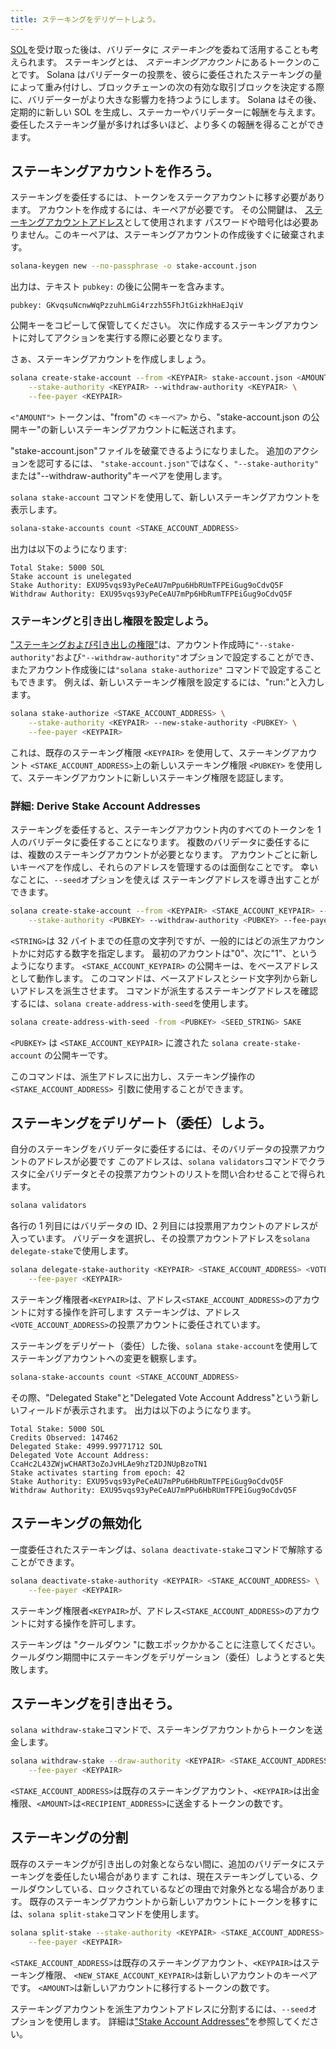 ```yaml
---
title: ステーキングをデリゲートしよう。
---
```


[SOL](transfer-tokens.md)を受け取った後は、バリデータに *ステーキング*を委ねて活用することも考えられます。 ステーキングとは、 *ステーキングアカウント*にあるトークンのことです。 Solana はバリデーターの投票を、彼らに委任されたステーキングの量によって重み付けし、ブロックチェーンの次の有効な取引ブロックを決定する際に、バリデーターがより大きな影響力を持つようにします。 Solana はその後、定期的に新しい SOL を生成し、ステーカーやバリデーターに報酬を与えます。 委任したステーキング量が多ければ多いほど、より多くの報酬を得ることができます。

## ステーキングアカウントを作ろう。

ステーキングを委任するには、トークンをステークアカウントに移す必要があります。 アカウントを作成するには、キーペアが必要です。 その公開鍵は、 [ステーキングアカウントアドレス](../staking/stake-accounts.md#account-address)として使用されます パスワードや暗号化は必要ありません。このキーペアは、ステーキングアカウントの作成後すぐに破棄されます。

```bash
solana-keygen new --no-passphrase -o stake-account.json
```

出力は、テキスト `pubkey:` の後に公開キーを含みます。

```text
pubkey: GKvqsuNcnwWqPzzuhLmGi4rzzh55FhJtGizkhHaEJqiV
```

公開キーをコピーして保管してください。 次に作成するステーキングアカウントに対してアクションを実行する際に必要となります。

さぁ、ステーキングアカウントを作成しましょう。

```bash
solana create-stake-account --from <KEYPAIR> stake-account.json <AMOUNT> \
    --stake-authority <KEYPAIR> --withdraw-authority <KEYPAIR> \
    --fee-payer <KEYPAIR>
```

`<"AMOUNT">` トークンは、"from"の `<キーペア>` から、"stake-account.json の公開キー"の新しいステーキングアカウントに転送されます。

"stake-account.json"ファイルを破棄できるようになりました。 追加のアクションを認可するには、 `"stake-account.json"`ではなく、`"--stake-authority"` または"--withdraw-authority"キーペアを使用します。

`solana stake-account` コマンドを使用して、新しいステーキングアカウントを表示します。

```bash
solana-stake-accounts count <STAKE_ACCOUNT_ADDRESS>
```

出力は以下のようになります:

```text
Total Stake: 5000 SOL
Stake account is unelegated
Stake Authority: EXU95vqs93yPeCeAU7mPpu6HbRUmTFPEiGug9oCdvQ5F
Withdraw Authority: EXU95vqs93yPeCeAU7mPp6HbRumTFPEiGug9oCdvQ5F
```

### ステーキングと引き出し権限を設定しよう。

["ステーキングおよび引き出しの権限"](../staking/stake-accounts.md#understanding-account-authorities)は、アカウント作成時に`"--stake-authority"`および`"--withdraw-authority"`オプションで設定することができ、またアカウント作成後には`"solana stake-authorize"` コマンドで設定することもできます。 例えば、新しいステーキング権限を設定するには、"run:"と入力します。

```bash
solana stake-authorize <STAKE_ACCOUNT_ADDRESS> \
    --stake-authority <KEYPAIR> --new-stake-authority <PUBKEY> \
    --fee-payer <KEYPAIR>
```

これは、既存のステーキング権限 `<KEYPAIR>` を使用して、ステーキングアカウント `<STAKE_ACCOUNT_ADDRESS>`上の新しいステーキング権限 `<PUBKEY>` を使用して、ステーキングアカウントに新しいステーキング権限を認証します。

### 詳細: Derive Stake Account Addresses

ステーキングを委任すると、ステーキングアカウント内のすべてのトークンを 1 人のバリデータに委任することになります。 複数のバリデータに委任するには、複数のステーキングアカウントが必要となります。 アカウントごとに新しいキーペアを作成し、それらのアドレスを管理するのは面倒なことです。 幸いなことに、`--seed`オプションを使えば ステーキングアドレスを導き出すことができます。

```bash
solana create-stake-account --from <KEYPAIR> <STAKE_ACCOUNT_KEYPAIR> --seed <STRING> <AMOUNT> \
    --stake-authority <PUBKEY> --withdraw-authority <PUBKEY> --fee-payer <KEYPAIR>
```

`<STRING>`は 32 バイトまでの任意の文字列ですが、一般的にはどの派生アカウントかに対応する数字を指定します。 最初のアカウントは"0"、次に"1"、というようになります。 `<STAKE_ACCOUNT_KEYPAIR>` の公開キーは、をベースアドレスとして動作します。 このコマンドは、ベースアドレスとシード文字列から新しいアドレスを派生させます。 コマンドが派生するステーキングアドレスを確認するには、`solana create-address-with-seed`を使用します。

```bash
solana create-address-with-seed -from <PUBKEY> <SEED_STRING> SAKE
```

`<PUBKEY>` は `<STAKE_ACCOUNT_KEYPAIR>` に渡された `solana create-stake-account` の公開キーです。

このコマンドは、派生アドレスに出力し、ステーキング操作の`<STAKE_ACCOUNT_ADDRESS> `引数に使用することができます。

## ステーキングをデリゲート（委任）しよう。

自分のステーキングをバリデータに委任するには、そのバリデータの投票アカウントのアドレスが必要です このアドレスは、`solana validators`コマンドでクラスタに全バリデータとその投票アカウントのリストを問い合わせることで得られます。

```bash
solana validators
```

各行の 1 列目にはバリデータの ID、2 列目には投票用アカウントのアドレスが入っています。 バリデータを選択し、その投票アカウントアドレスを`solana delegate-stake`で使用します。

```bash
solana delegate-stake-authority <KEYPAIR> <STAKE_ACCOUNT_ADDRESS> <VOTE_ACCOUNT_ADDRESS> \
    --fee-payer <KEYPAIR>
```

ステーキング権限者`<KEYPAIR>`は、アドレス`<STAKE_ACCOUNT_ADDRESS>`のアカウントに対する操作を許可します ステーキングは、アドレス`<VOTE_ACCOUNT_ADDRESS>`の投票アカウントに委任されています。

ステーキングをデリゲート（委任）した後、`solana stake-account`を使用してステーキングアカウントへの変更を観察します。

```bash
solana-stake-accounts count <STAKE_ACCOUNT_ADDRESS>
```

その際、"Delegated Stake"と"Delegated Vote Account Address"という新しいフィールドが表示されます。 出力は以下のようになります。

```text
Total Stake: 5000 SOL
Credits Observed: 147462
Delegated Stake: 4999.99771712 SOL
Delegated Vote Account Address: CcaHc2L43ZWjwCHART3oZoJvHLAe9hzT2DJNUpBzoTN1
Stake activates starting from epoch: 42
Stake Authority: EXU95vqs93yPeCeAU7mPPu6HbRUmTFPEiGug9oCdvQ5F
Withdraw Authority: EXU95vqs93yPeCeAU7mPPu6HbRUmTFPEiGug9oCdvQ5F
```

## ステーキングの無効化

一度委任されたステーキングは、`solana deactivate-stake`コマンドで解除することができます。

```bash
solana deactivate-stake-authority <KEYPAIR> <STAKE_ACCOUNT_ADDRESS> \
    --fee-payer <KEYPAIR>
```

ステーキング権限者`<KEYPAIR>`が、アドレス`<STAKE_ACCOUNT_ADDRESS>`のアカウントに対する操作を許可します。

ステーキングは "クールダウン "に数エポックかかることに注意してください。 クールダウン期間中にステーキングをデリゲーション（委任）しようとすると失敗します。

## ステーキングを引き出そう。

`solana withdraw-stake`コマンドで、ステーキングアカウントからトークンを送金します。

```bash
solana withdraw-stake --draw-authority <KEYPAIR> <STAKE_ACCOUNT_ADDRESS> <RECIPIENT_ADDRESS> <AMOUNT> \
    --fee-payer <KEYPAIR>
```

`<STAKE_ACCOUNT_ADDRESS>`は既存のステーキングアカウント、`<KEYPAIR>`は出金権限、`<AMOUNT>`は`<RECIPIENT_ADDRESS>`に送金するトークンの数です。

## ステーキングの分割

既存のステーキングが引き出しの対象とならない間に、追加のバリデータにステーキングを委任したい場合があります これは、現在ステーキングしている、クールダウンしている、ロックされているなどの理由で対象外となる場合があります。 既存のステーキングアカウントから新しいアカウントにトークンを移すには、`solana split-stake`コマンドを使用します。

```bash
solana split-stake --stake-authority <KEYPAIR> <STAKE_ACCOUNT_ADDRESS> <NEW_STAKE_ACCOUNT_KEYPAIR> <AMOUNT> \
    --fee-payer <KEYPAIR>
```

`<STAKE_ACCOUNT_ADDRESS>`は既存のステーキングアカウント、`<KEYPAIR>`はステーキング権限、 `<NEW_STAKE_ACCOUNT_KEYPAIR>`は新しいアカウントのキーペアです。 `<AMOUNT>`は新しいアカウントに移行するトークンの数です。

ステーキングアカウントを派生アカウントアドレスに分割するには、`--seed`オプションを使用します。 詳細は["Stake Account Addresses"](#advanced-derive-stake-account-addresses)を参照してください。
